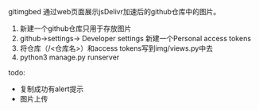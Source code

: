gitimgbed 通过web页面展示jsDelivr加速后的github仓库中的图片。

1. 新建一个github仓库只用于存放图片
2. github->settings-> Developer settings 新建一个Personal access tokens
3. 将仓库（<user>/<仓库名>）和access tokens写到img/views.py中去
4. python3 manage.py runserver

todo:
* 复制成功有alert提示
* 图片上传